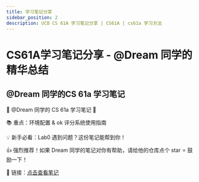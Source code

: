 ```yaml
---
title: 学习笔记分享
sidebar_position: 2
description: UCB CS 61A 学习笔记分享 | CS61A | cs61a 学习方法
---
```


# CS61A学习笔记分享 - @Dream 同学的精华总结
## @Dream 同学的CS 61a 学习笔记
🌟 @Dream 同学的 CS 61a 学习笔记 🌟

📚 重点：环境配置 & ok 评分系统使用指南

💡 新手必看：Lab0 遇到问题？这份笔记能帮到你！

👍 强烈推荐！如果 Dream 同学的笔记对你有帮助，请给他的仓库点个 star ⭐️ 鼓励一下！

🔗 链接：[点击查看笔记](https://github.com/shuo-liu16/CS61A)
